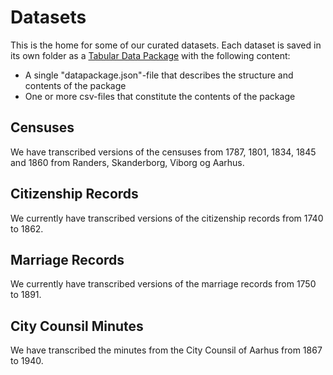# Datasets
This is the home for some of our curated datasets. Each dataset is saved in its own folder as a [Tabular Data Package](https://specs.frictionlessdata.io/tabular-data-package/) with the following content:

* A single "datapackage.json"-file that describes the structure and contents of the package
* One or more csv-files that constitute the contents of the package

## Censuses
We have transcribed versions of the censuses from 1787, 1801, 1834, 1845 and 1860 from Randers, Skanderborg, Viborg og Aarhus.

## Citizenship Records
We currently have transcribed versions of the citizenship records from 1740 to 1862.

## Marriage Records
We currently have transcribed versions of the marriage records from 1750 to 1891.

## City Counsil Minutes
We have transcribed the minutes from the City Counsil of Aarhus from 1867 to 1940.
